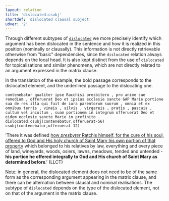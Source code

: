 ```yaml
---
layout: relation
title: 'dislocated:csubj'
shortdef: 'dislocated clausal subject'
udver: '2'
---
```


Through different subtypes of [`dislocated`](u-dep/dislocated) we more precisely identify which argument has been dislocated in the sentence and how it is realized in this position (nominally or clausally). This information is not directly retrievable otherwise from "basic" dependencies, since the `dislocated` relation always depends on the local head. It is also kept distinct from the use of `dislocated` for topicalisations and similar phenomena, which are not directly related to an argument expressed in the matrix clause.

In the translation of the example, the bold passage corresponds to the dislocated element, and the underlined passage to the dislocating one.

~~~ sdparse
contenebatur qualiter ipse Racchisi presbitero , pro anime sue remedium , offeruerat Deo et ipsius ecclesie sancte GAP Marie portione sua de res illa qui fuit de iura parentorum suorum , omnia et ex omnibus terris , vineis , silvis , virgareis , pratis , pascuis , cultum vel incultum , suam portionem in integrum offeruerat Deo et eidem ecclesie sancte Marie in prefinito .
dislocated:csubj(contenebatur,offeruerat-56)
csubj(contenebatur,offeruerat-12)
~~~

'There it was defined <u>how *presbyter* Ratchis himself, for the cure of his soul, offered to God and His holy church of Saint Mary his own portion of that property</u> which belonged to his relatives by law, everything and every piece of land, wineyards, woods, osiers, lawns, meadows, tended and untended - **his portion he offered integrally to God and His church of Saint Mary as determined before**.' (LLCT)


<u>Note:</u> in general, the dislocated element does not need to be of the same form as the corresponding argument appearing in the matrix clause, and there can be alternation between clausal and nominal realisations. The subtype of `dislocated` depends on the type of the dislocated element, not on that of the argument in the matrix clause.  


<!-- Interlanguage links updated Ne 5. května 2024, 18:21:10 CEST -->
